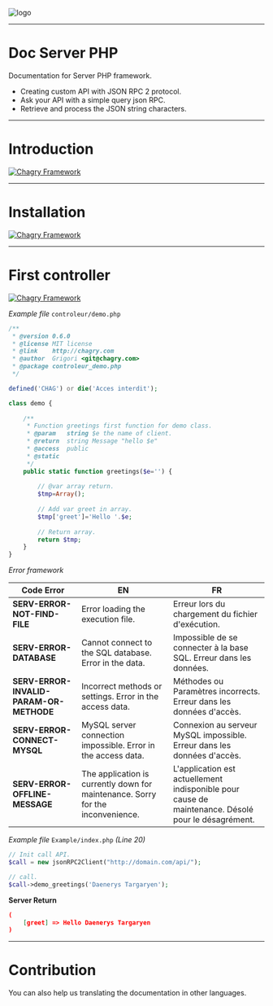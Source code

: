![logo](http://chagry.com/img/css/logo-menu.png)

***

# Doc Server PHP
Documentation for Server PHP framework.

* Creating custom API with JSON RPC 2 protocol.
* Ask your API with a simple query json RPC.
* Retrieve and process the JSON string characters.

***

# Introduction

[![Chagry Framework](http://img.youtube.com/vi/4ZF-uqE7JCg/0.jpg)](http://www.youtube.com/watch?v=4ZF-uqE7JCg)

***

# Installation

[![Chagry Framework](http://img.youtube.com/vi/QuZG4Lp1Y5k/0.jpg)](http://www.youtube.com/watch?v=QuZG4Lp1Y5k)

***

# First controller

[![Chagry Framework](http://img.youtube.com/vi/JFlsXa_gycg/0.jpg)](http://www.youtube.com/watch?v=JFlsXa_gycg)

*Example file* `controleur/demo.php`

```php
/**
 * @version 0.6.0
 * @license MIT license
 * @link    http://chagry.com
 * @author  Grigori <git@chagry.com>
 * @package controleur_demo.php
 */

defined('CHAG') or die('Acces interdit');

class demo {
	
	/**
	 * Function greetings first function for demo class.
	 * @param   string $e the name of client.
	 * @return  string Message "hello $e"
	 * @access  public
	 * @static
	 */
	public static function greetings($e='') {
		
		// @var array return.
		$tmp=Array();
		
		// Add var greet in array.
		$tmp['greet']='Hello '.$e;
		
		// Return array.
		return $tmp;
	}
}
```

*Error framework*

| Code Error | EN | FR |
|----------|--------|--------|
|**SERV-ERROR-NOT-FIND-FILE**|Error loading the execution file.|Erreur lors du chargement du fichier d'exécution.|
|**SERV-ERROR-DATABASE**|Cannot connect to the SQL database. Error in the data.|Impossible de se connecter à la base SQL. Erreur dans les données.|
|**SERV-ERROR-INVALID-PARAM-OR-METHODE**|Incorrect methods or settings. Error in the access data.|Méthodes ou Paramètres incorrects. Erreur dans les données d'accès.|
|**SERV-ERROR-CONNECT-MYSQL**|MySQL server connection impossible. Error in the access data.|Connexion au serveur MySQL impossible. Erreur dans les données d'accès.|
|**SERV-ERROR-OFFLINE-MESSAGE**|The application is currently down for maintenance. Sorry for the inconvenience.|L'application est actuellement indisponible pour cause de maintenance. Désolé pour le désagrément.|

*Example file* `Example/index.php` *(Line 20)*

```php
// Init call API.
$call = new jsonRPC2Client("http://domain.com/api/");

// call.
$call->demo_greetings('Daenerys Targaryen');
```

**Server Return**

```json
(
    [greet] => Hello Daenerys Targaryen
)
```

***

# Contribution

You can also help us translating the documentation in other languages.